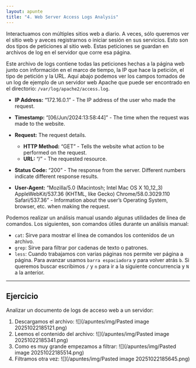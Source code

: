 ```yaml
---
layout: apunte
title: "4. Web Server Access Logs Analysis"
---
```


Interactuamos con múltiples sitios web a diario. A veces, sólo queremos ver el sitio web y aveces registrarnos o iniciar sesión en sus servicios. Esto son dos tipos de peticiones al sitio web. Estas peticiones se guardan en archivos de log en el servidor que corre esa página.

Este archivo de logs contiene todas las peticiones hechas a la página web junto con información en el marco de tiempo, la IP que hace la petición, el tipo de petición y la URL. Aquí abajo podemos ver los campos tomados de un log de ejemplo de un servidor web Apache que puede ser encontrado en el directorio: `/var/log/apache2/access.log`.

- **IP Address:** “172.16.0.1” - The IP address of the user who made the request.
    
- **Timestamp:** “[06/Jun/2024:13:58:44]” - The time when the request was made to the website.
    
- **Request:** The request details.
    
    - **HTTP Method:** “GET” - Tells the website what action to be performed on the request.
    - **URL:** “/” - The requested resource.
- **Status Code:** “200” - The response from the server. Different numbers indicate different response results.
    
- **User-Agent:** “Mozilla/5.0 (Macintosh; Intel Mac OS X 10_12_3) AppleWebKit/537.36 (KHTML, like Gecko) Chrome/58.0.3029.110 Safari/537.36” - Information about the user’s Operating System, browser, etc. when making the request.

Podemos realizar un análisis manual usando algunas utilidades de línea de comandos. Los siguientes, son comandos útiles durante un análisis manual:

- `cat`: Sirve para mostrar el línea de comandos los contenidos de un archivo.
- `grep`: Sirve para filtrar por cadenas de texto o patrones.
- `less`: Cuando trabajamos con varias páginas nos permite ver página a página. Para avanzar usamos `barra espaciadora` y para volver atrás `b`. Si queremos buscar escribimos `/` y `n` para ir a la siguiente concurrencia y `N` a la anterior.

----------------------------
<h2>Ejercicio</h2>
Analizar un documento de logs de acceso web a un servidor:

1. Descargamos el archivo:
   ![](/apuntes/img/Pasted image 20251022185121.png)
2. Leemos el contenido del archivo:
   ![](/apuntes/img/Pasted image 20251022185341.png)
3. Como es muy grande empezamos a filtrar:
   ![](/apuntes/img/Pasted image 20251022185514.png)
4. Filtramos otra vez:
   ![](/apuntes/img/Pasted image 20251022185645.png)

